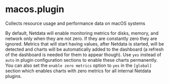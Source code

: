 <!--
title: "macos.plugin"
custom_edit_url: "https://github.com/netdata/netdata/edit/master/collectors/macos.plugin/README.md"
sidebar_label: "macos.plugin"
learn_status: "Published"
learn_topic_type: "References"
learn_rel_path: "Integrations/Monitoring/System metrics"
-->

# macos.plugin

Collects resource usage and performance data on macOS systems

By default, Netdata will enable monitoring metrics for disks, memory, and network only when they are not zero. If they are constantly zero they are ignored. Metrics that will start having values, after Netdata is started, will be detected and charts will be automatically added to the dashboard (a refresh of the dashboard is needed for them to appear though). Use `yes` instead of `auto` in plugin configuration sections to enable these charts permanently. You can also set the `enable zero metrics` option to `yes` in the `[global]` section which enables charts with zero metrics for all internal Netdata plugins.


